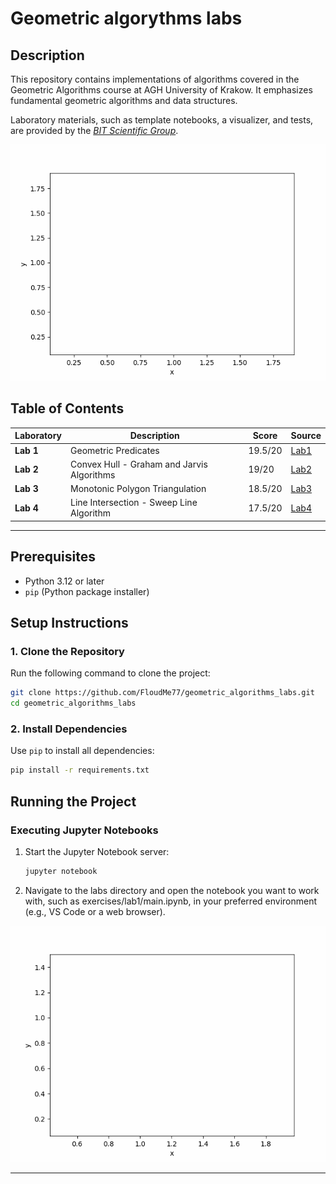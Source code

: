 # Geometric algorythms labs 
## Description

This repository contains implementations of algorithms covered in the Geometric Algorithms course at AGH University of Krakow. It emphasizes fundamental geometric algorithms and data structures.

Laboratory materials, such as template notebooks, a visualizer, and tests, are provided by the [_BIT Scientific Group_](https://github.com/aghbit/Algorytmy-Geometryczne). 


![sample](exercises/lab4/gify/zbior_B.gif)


## Table of Contents

| Laboratory      | Description                                      | Score | Source |
|-----------------|--------------------------------------------------|-------|--------|
| **Lab 1**       | Geometric Predicates                             | 19.5/20 | [Lab1](exercises/lab1) |
| **Lab 2**       | Convex Hull - Graham and Jarvis Algorithms       | 19/20 | [Lab2](exercises/lab2) |
| **Lab 3**       | Monotonic Polygon Triangulation                  | 18.5/20 | [Lab3](exercises/lab3) |
| **Lab 4**       | Line Intersection - Sweep Line Algorithm         | 17.5/20 | [Lab4](exercises/lab4) |

---

## Prerequisites
- Python 3.12 or later
- `pip` (Python package installer)

## Setup Instructions

### 1. Clone the Repository
Run the following command to clone the project:
```bash
git clone https://github.com/FloudMe77/geometric_algorithms_labs.git
cd geometric_algorithms_labs
```

### 2. Install Dependencies
Use `pip` to install all dependencies:
```bash
pip install -r requirements.txt
```

## Running the Project

### Executing Jupyter Notebooks
1. Start the Jupyter Notebook server:
   ```bash
   jupyter notebook
   ```
2. Navigate to the labs directory and open the notebook you want to work with, such as exercises/lab1/main.ipynb, in your preferred environment (e.g., VS Code or a web browser).

![sample](exercises/lab3/gify/trian_E.gif)

---
